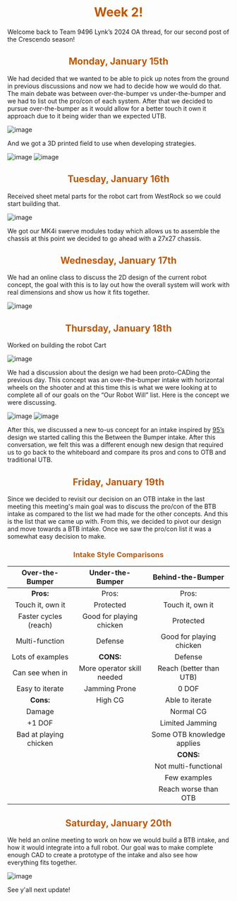 <div>
<div align="center">
<h1><span style="color:#bf5700">Week 2!</span></h1>
</div>

Welcome back to Team 9496 Lynk’s 2024 OA thread, for our second post of the Crescendo season! <br>

<div>
<div align="center">
<h2><span style="color:#bf5700">Monday, January 15th</span></h2>
</div>

We had decided that we wanted to be able to pick up notes from the ground in previous discussions and now we had to decide how we would do that. The main debate was between over-the-bumper vs under-the-bumper and we had to list out the pro/con of each system. After that we decided to pursue over-the-bumper as it would allow for a better touch it own it approach due to it being wider than we expected UTB.

![image](https://i.postimg.cc/RCstwTB0/unnamed.png)

And we got a 3D printed field to use when developing strategies.

![image](https://i.postimg.cc/7hwy6zB8/unnamed.png)
![image](https://i.postimg.cc/65HNWyng/unnamed.png)

<div>
<div align="center">
<h2><span style="color:#bf5700">Tuesday, January 16th</span></h2>
</div>

Received sheet metal parts for the robot cart from WestRock so we could start building that.

![image](https://i.postimg.cc/SsGvgvG3/unnamed.png)

We got our MK4i swerve modules today which allows us to assemble the chassis at this point we decided to go ahead with a 27x27 chassis.

<div>
<div align="center">
<h2><span style="color:#bf5700">Wednesday, January 17th</span></h2>
</div>

We had an online class to discuss the 2D design of the current robot concept, the goal with this is to lay out how the overall system will work with real dimensions and show us how it fits together. 

![image](https://i.postimg.cc/GtHxv7gk/unnamed.png)

<div>
<div align="center">
<h2><span style="color:#bf5700">Thursday, January 18th</span></h2>
</div>

Worked on building the robot Cart

![image](https://i.postimg.cc/1R869KMp/unnamed.png)

We had a discussion about the design we had been proto-CADing the previous day. This concept was an over-the-bumper intake with horizontal wheels on the shooter and at this time this is what we were looking at to complete all of our goals on the “Our Robot Will” list. Here is the concept we were discussing.

![image](https://i.postimg.cc/XNCLLJVF/unnamed.jpg)
![image](https://i.postimg.cc/SKG5x4St/unnamed.png)

After this, we discussed a new to-us concept for an intake inspired by [95’s](https://www.chiefdelphi.com/t/frc-95-the-grasshoppers-2024-build-thread/442176/34?u=jimmyy) design we started calling this the Between the Bumper intake. After this conversation, we felt this was a different enough new design that required us to go back to the whiteboard and compare its pros and cons to OTB and traditional UTB.


<div>
<div align="center">
<h2><span style="color:#bf5700">Friday, January 19th</span></h2>
</div>

Since we decided to revisit our decision on an OTB intake in the last meeting this meeting's main goal was to discuss the pro/con of the BTB intake as compared to the list we had made for the other concepts. And this is the list that we came up with. From this, we decided to pivot our design and move towards a BTB intake. Once we saw the pro/con list it was a somewhat easy decision to make.

<div>
<div align="center">
<h3><span style="color:#bf5700">Intake Style Comparisons</span></h3>
</div>

| Over-the-Bumper | Under-the-Bumper | Behind-the-Bumper |
| :-: | :-: | :-: |
| **Pros:** | Pros: | Pros: |
| Touch it, own it | Protected | Touch it, own it |
| Faster cycles (reach) | Good for playing chicken | Protected |
| Multi-function | Defense | Good for playing chicken |
| Lots of examples | **CONS:** | Defense |
| Can see when in | More operator skill needed | Reach (better than UTB) |
| Easy to iterate | Jamming Prone | 0 DOF |
| **Cons:** | High CG | Able to iterate |
| Damage | | Normal CG |
| +1 DOF | | Limited Jamming | 
| Bad at playing chicken | | Some OTB knowledge applies |
| | | **CONS:** |
| | | Not multi-functional |
| | | Few examples |
| | | Reach worse than OTB |

<div>
<div align="center">
<h2><span style="color:#bf5700">Saturday, January 20th</span></h2>
</div>

We held an online meeting to work on how we would build a BTB intake, and how it would integrate into a full robot. Our goal was to make complete enough CAD to create a prototype of the intake and also see how everything fits together.

![image](https://i.postimg.cc/KY1PwCGw/unnamed.png)

See y'all next update!
